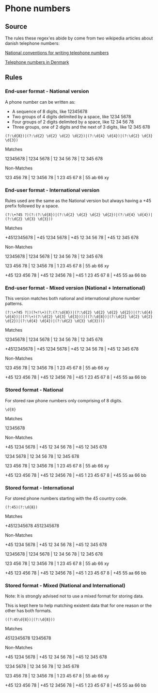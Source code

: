 # Phone numbers

## Source
The rules these regex'es abide by come from two wikipedia articles about danish telephone numbers:

[National conventions for writing telephone numbers](https://en.wikipedia.org/wiki/National_conventions_for_writing_telephone_numbers#Denmark)

[Telephone numbers in Denmark](https://en.wikipedia.org/wiki/Telephone_numbers_in_Denmark)

## Rules

### End-user format - National version

A phone number can be written as:
* A sequence of 8 digits, like 12345678
* Two groups of 4 digits delimited by a space, like 1234 5678
* Four groups of 2 digits delimited by a space, like 12 34 56 78
* Three groups, one of 2 digits and the next of 3 digits, like 12 345 678
```regex
(?:\d{8})|(?:\d{2} \d{2} \d{2} \d{2})|(?:\d{4} \d{4})|(?:\d{2} \d{3} \d{3})
```
Matches 	

12345678 | 1234 5678 | 12 34 56 78 | 12 345 678

Non-Matches 	

123 456 78 | 12 3456 78 | 1 23 45 67 8 | 55 ab 66 xy

### End-user format - International version

Rules used are the same as the National version
but always having a +45 prefix followed by a space.
```regex
(?:\+?45 ?)(?:(?:\d{8})|(?:\d{2} \d{2} \d{2} \d{2})|(?:\d{4} \d{4})|(?:\d{2} \d{3} \d{3}))
```

Matches

+4512345678 | +45 1234 5678 | +45 12 34 56 78 | +45 12 345 678

Non-Matches

12345678 | 1234 5678 | 12 34 56 78 | 12 345 678

123 456 78 | 12 3456 78 | 1 23 45 67 8 | 55 ab 66 xy

+45 123 456 78 | +45 12 3456 78 | +45 1 23 45 67 8 | +45 55 aa 66 bb

### End-user format - Mixed version (National + International)

This version matches both national and international phone number patterns.

```regex
(?:\+?45 ?|)(?<!\+)(?:(?:\d{8})|(?:\d{2} \d{2} \d{2} \d{2})|(?:\d{4} \d{4})|((?!\+)(?:\d{2} \d{3} \d{3}))|((?:\d{8})|(?:\d{2} \d{2} \d{2} \d{2})|(?:\d{4} \d{4})|(?:\d{2} \d{3} \d{3})))
```

Matches

12345678 | 1234 5678 | 12 34 56 78 | 12 345 678

+4512345678 | +45 1234 5678 | +45 12 34 56 78 | +45 12 345 678

Non-Matches

123 456 78 | 12 3456 78 | 1 23 45 67 8 | 55 ab 66 xy

+45 123 456 78 | +45 12 3456 78 | +45 1 23 45 67 8 | +45 55 aa 66 bb

### Stored format - National

For stored raw phone numbers only comprising of 8 digits.

```regex
\d{8}
```

Matches

12345678

Non-Matches

+45 1234 5678 | +45 12 34 56 78 | +45 12 345 678

1234 5678 | 12 34 56 78 | 12 345 678

123 456 78 | 12 3456 78 | 1 23 45 67 8 | 55 ab 66 xy

+45 123 456 78 | +45 12 3456 78 | +45 1 23 45 67 8 | +45 55 aa 66 bb

### Stored format - International

For stored phone numbers starting with the 45 country code.

```regex
(?:45)(?:\d{8})
```

Matches

+4512345678 4512345678

Non-Matches

+45 1234 5678 | +45 12 34 56 78 | +45 12 345 678

12345678 | 1234 5678 | 12 34 56 78 | 12 345 678

123 456 78 | 12 3456 78 | 1 23 45 67 8 | 55 ab 66 xy

+45 123 456 78 | +45 12 3456 78 | +45 1 23 45 67 8 | +45 55 aa 66 bb

### Stored format - Mixed (National and International)

Note: It is strongly advised not to use a mixed format for storing data.

This is kept here to help matching existent data that for one reason or the other has both formats.

```regex
((?:45\d{8})|(?:\d{8}))
```

Matches

4512345678 12345678

Non-Matches

+45 1234 5678 | +45 12 34 56 78 | +45 12 345 678

1234 5678 | 12 34 56 78 | 12 345 678

123 456 78 | 12 3456 78 | 1 23 45 67 8 | 55 ab 66 xy

+45 123 456 78 | +45 12 3456 78 | +45 1 23 45 67 8 | +45 55 aa 66 bb
